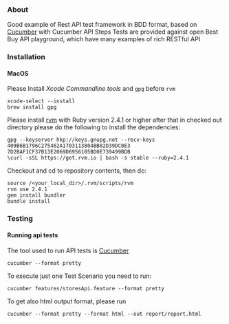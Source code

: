 ### About

Good example of Rest API test framework in BDD format, based on [Cucumber](https://cucumber.io/) with Cucumber API Steps
Tests are provided against open Best Buy API playground, which have many examples of rich RESTful API

### Installation

#### MacOS

Please Install *Xcode Commandline tools* and `gpg` before `rvm`

```
xcode-select --install
brew install gpg
```

Please install [rvm](http://rvm.io/) with Ruby version 2.4.1 or higher
after that in checked out directory please do the following to install the dependencies:
```
gpg --keyserver hkp://keys.gnupg.net --recv-keys 409B6B1796C275462A1703113804BB82D39DC0E3 7D2BAF1CF37B13E2069D6956105BD0E739499BDB
\curl -sSL https://get.rvm.io | bash -s stable --ruby=2.4.1
```

Checkout and cd to repository contents, then do:

```
source /<your_local_dir>/.rvm/scripts/rvm
rvm use 2.4.1
gem install bundler
bundle install
```

### Testing

#### Running api tests
The tool used to run API tests is [Cucumber](https://cucumber.io/)
```
cucumber --format pretty
```

To execute just one Test Scenario you need to run:
```
cucumber features/storesApi.feature --format pretty
```


To get also html output format, please run
```
cucumber --format pretty --format html --out report/report.html
```
